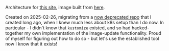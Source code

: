 Architecture for [this site](https://blog.scubbo.org/), image built from [here](https://gitea.scubbo.org/scubbo/blogcontent).

Created on 2025-02-26, migrating from a [now deprecated repo](https://gitea.scubbo.org/scubbo/blog-infrastructure) that I created long ago, when I knew much less about k8s setup than I do now. In particular - I didn't know that `kustomize` existed, and so had hacked-together my own implementation of the image-update functionality. Proud of myself for figuring out how to do so - but let's use the established tool now I know that it exists!
